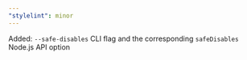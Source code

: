 ```yaml
---
"stylelint": minor
---
```


Added: `--safe-disables` CLI flag and the corresponding `safeDisables` Node.js API option
